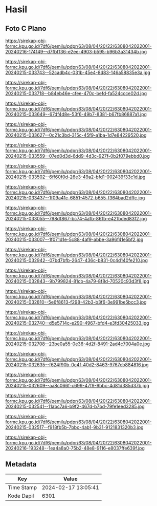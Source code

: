 # Hasil

## Foto C Plano

https://sirekap-obj-formc.kpu.go.id/7df6/pemilu/pdpr/63/08/04/20/22/6308042022001-20240216-174149--d7fbf136-e2ee-4903-b595-b96b3a31434b.jpg

https://sirekap-obj-formc.kpu.go.id/7df6/pemilu/pdpr/63/08/04/20/22/6308042022001-20240215-033743--52cadb4c-031b-45e4-8d83-146a58835e3a.jpg

https://sirekap-obj-formc.kpu.go.id/7df6/pemilu/pdpr/63/08/04/20/22/6308042022001-20240215-033718--b84eb46e-cfee-470c-befd-fa524ccce02d.jpg

https://sirekap-obj-formc.kpu.go.id/7df6/pemilu/pdpr/63/08/04/20/22/6308042022001-20240215-033649--67df4d8e-53f6-49b7-8381-b67fb86887a1.jpg

https://sirekap-obj-formc.kpu.go.id/7df6/pemilu/pdpr/63/08/04/20/22/6308042022001-20240215-033627--0c21c3bd-315c-45f9-a1ba-1d7e84229520.jpg

https://sirekap-obj-formc.kpu.go.id/7df6/pemilu/pdpr/63/08/04/20/22/6308042022001-20240215-033559--07ed0d3d-6dd9-4d3c-927f-0b2f079ebbd0.jpg

https://sirekap-obj-formc.kpu.go.id/7df6/pemilu/pdpr/63/08/04/20/22/6308042022001-20240215-033502--6ff60f0d-26e3-49a2-bfd1-002439f33c1d.jpg

https://sirekap-obj-formc.kpu.go.id/7df6/pemilu/pdpr/63/08/04/20/22/6308042022001-20240215-033437--1f09a41c-6851-4572-b655-f364bad2dffc.jpg

https://sirekap-obj-formc.kpu.go.id/7df6/pemilu/pdpr/63/08/04/20/22/6308042022001-20240215-033055--798df867-bc74-4a1b-861b-e421bded83f2.jpg

https://sirekap-obj-formc.kpu.go.id/7df6/pemilu/pdpr/63/08/04/20/22/6308042022001-20240215-033007--1f071d1e-5c88-4af9-abbe-3a96f41e5bf2.jpg

https://sirekap-obj-formc.kpu.go.id/7df6/pemilu/pdpr/63/08/04/20/22/6308042022001-20240215-032942--07bd7bfb-2647-436c-b831-0c4d140fe210.jpg

https://sirekap-obj-formc.kpu.go.id/7df6/pemilu/pdpr/63/08/04/20/22/6308042022001-20240215-032843--9b799824-81cb-4a79-8f8d-70520c93d3f8.jpg

https://sirekap-obj-formc.kpu.go.id/7df6/pemilu/pdpr/63/08/04/20/22/6308042022001-20240215-032810--5e6f8613-f298-42b3-b3f6-3e991be5bcc3.jpg

https://sirekap-obj-formc.kpu.go.id/7df6/pemilu/pdpr/63/08/04/20/22/6308042022001-20240215-032740--d5e5714c-e290-4967-bfd4-e3fd30425033.jpg

https://sirekap-obj-formc.kpu.go.id/7df6/pemilu/pdpr/63/08/04/20/22/6308042022001-20240215-032708--23be0a55-0e36-4d2f-8491-2ad4c7004a0e.jpg

https://sirekap-obj-formc.kpu.go.id/7df6/pemilu/pdpr/63/08/04/20/22/6308042022001-20240215-032635--f624f90b-0c4f-40d2-8463-9767cb884816.jpg

https://sirekap-obj-formc.kpu.go.id/7df6/pemilu/pdpr/63/08/04/20/22/6308042022001-20240215-032609--aa8c066f-c699-47f9-9bbc-4d81d385d37b.jpg

https://sirekap-obj-formc.kpu.go.id/7df6/pemilu/pdpr/63/08/04/20/22/6308042022001-20240215-032541--11abc7a6-b9f2-467d-b7bd-79fe1eed3285.jpg

https://sirekap-obj-formc.kpu.go.id/7df6/pemilu/pdpr/63/08/04/20/22/6308042022001-20240215-032517--f918fb5b-7bbc-4ab1-9b31-9121831320b3.jpg

https://sirekap-obj-formc.kpu.go.id/7df6/pemilu/pdpr/63/08/04/20/22/6308042022001-20240216-193248--1ea4a8a0-75b2-48e8-9116-e8037ffe639f.jpg


## Metadata

| Key        | Value               |
| ---------- | ------------------- |
| Time Stamp | 2024-02-17 13:05:41 |
| Kode Dapil | 6301                |



